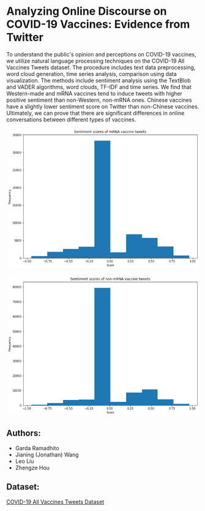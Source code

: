 # Analyzing Online Discourse on COVID-19 Vaccines: Evidence from Twitter
To understand the public's opinion and perceptions on COVID-19 vaccines, we utilize natural
language processing techniques on the COVID-19 All Vaccines Tweets dataset. The
procedure includes text data preprocessing, word cloud generation, time series analysis,
comparison using data visualization. The methods include sentiment analysis using the TextBlob
and VADER algorithms, word clouds, TF-IDF and time series.  We find that Western-made and mRNA
vaccines tend to induce tweets with higher positive sentiment than non-Western, non-mRNA
ones. Chinese vaccines have a slightly lower sentiment score on Twitter than non-Chinese
vaccines. Ultimately, we can prove that there are significant differences in online conversations
between different types of vaccines.

![](https://github.com/mramadhito/COVID19_Vaccine_Tweets/blob/main/images/sentiment_hist_mrna.png)

![](https://github.com/mramadhito/COVID19_Vaccine_Tweets/blob/main/images/sentiment_hist_nonmrna.png)

## Authors:

* Garda Ramadhito
* Jianing (Jonathan) Wang
* Leo Liu
* Zhengze Hou

## Dataset:
[COVID-19 All Vaccines Tweets Dataset](https://www.kaggle.com/gpreda/all-covid19-vaccines-tweets)
